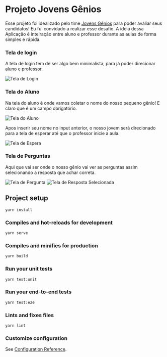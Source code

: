 # Projeto Jovens Gênios

Esse projeto foi idealizado pelo time [Jovens Gênios](https://jovensgenios.com/) para poder avaliar seus candidatos!
Eu fui convidado a realizar esse desafio.
A ideia dessa Aplicação é inteiração entre aluno e professor durante as aulas de forma simples e rápida.

### Tela de login

A tela de login tem de ser algo bem minimalista, para já poder direcionar aluno e professor.

![Tela de Login](https://github.com/AzevedoDev/jg-front/blob/main/.github/assets/Screenshot_2021-12-29_220247.png?=raw)

### Tela do Aluno

Na tela do aluno é onde vamos coletar o nome do nosso pequeno gênio! E claro que é um campo obrigatório.

![Tela do Aluno](https://github.com/AzevedoDev/jg-front/blob/main/.github/assets/Screenshot_2021-12-29_220414.png?=raw)

Apos inserir seu nome no input anterior, o nosso jovem será direcionado para a tela de esperar até que o professor inicie a aula.

![Tela de Espera](https://github.com/AzevedoDev/jg-front/blob/main/.github/assets/tela_de_espera.png?=raw)

### Tela de Perguntas

Aqui que vai ser onde o nosso gênio vai ver as perguntas assim selecionando a resposta que achar correta.

![Tela de Pergunta](https://github.com/AzevedoDev/jg-front/blob/main/.github/assets/tela_pergunta.png?=raw)
![Tela de Resposta Selecionada](https://github.com/AzevedoDev/jg-front/blob/main/.github/assets/tela_resposa_selecionada.png?=raw)

## Project setup

```
yarn install
```

### Compiles and hot-reloads for development

```
yarn serve
```

### Compiles and minifies for production

```
yarn build
```

### Run your unit tests

```
yarn test:unit
```

### Run your end-to-end tests

```
yarn test:e2e
```

### Lints and fixes files

```
yarn lint
```

### Customize configuration

See [Configuration Reference](https://cli.vuejs.org/config/).
